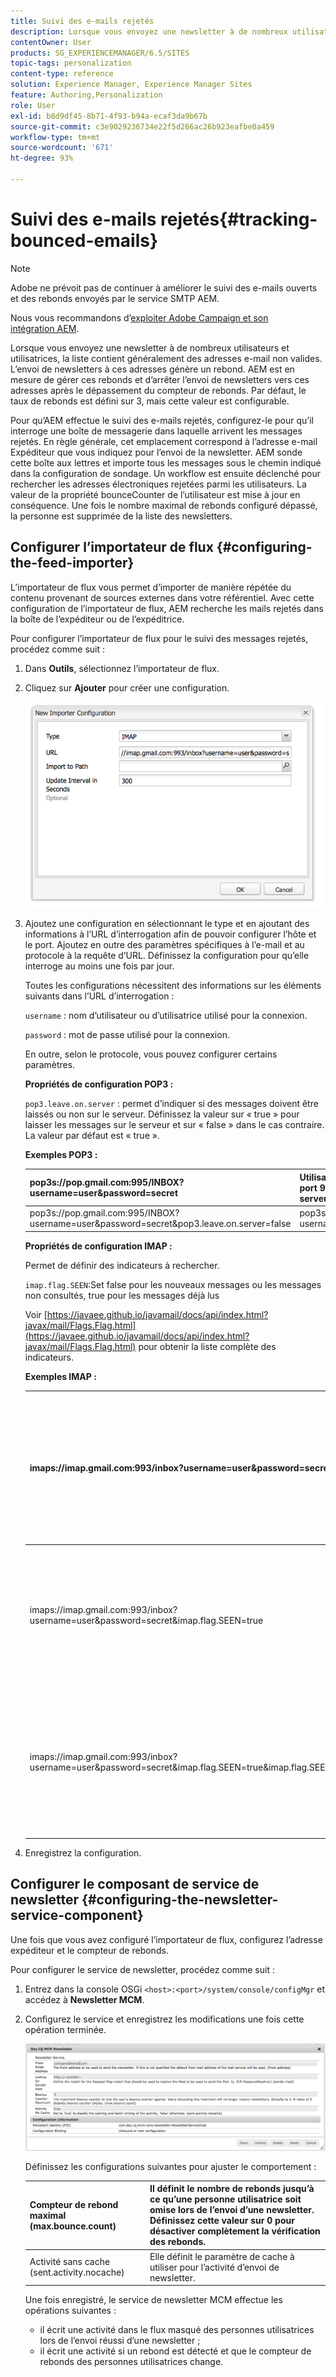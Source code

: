```yaml
---
title: Suivi des e-mails rejetés
description: Lorsque vous envoyez une newsletter à de nombreux utilisateurs et utilisatrices, la liste contient généralement des adresses e-mail non valides. L’envoi de newsletters à ces adresses génère un rebond. AEM est en mesure de gérer ces rebonds et d’arrêter l’envoi de newsletters vers ces adresses après le dépassement du compteur de rebonds.
contentOwner: User
products: SG_EXPERIENCEMANAGER/6.5/SITES
topic-tags: personalization
content-type: reference
solution: Experience Manager, Experience Manager Sites
feature: Authoring,Personalization
role: User
exl-id: b8d9df45-8b71-4f93-b94a-ecaf3da9b67b
source-git-commit: c3e9029236734e22f5d266ac26b923eafbe0a459
workflow-type: tm+mt
source-wordcount: '671'
ht-degree: 93%

---
```


# Suivi des e-mails rejetés{#tracking-bounced-emails}

>[!NOTE]
>
>Adobe ne prévoit pas de continuer à améliorer le suivi des e-mails ouverts et des rebonds envoyés par le service SMTP AEM.
>
>Nous vous recommandons d’[exploiter Adobe Campaign et son intégration AEM](/help/sites-administering/campaign.md).

Lorsque vous envoyez une newsletter à de nombreux utilisateurs et utilisatrices, la liste contient généralement des adresses e-mail non valides. L’envoi de newsletters à ces adresses génère un rebond. AEM est en mesure de gérer ces rebonds et d’arrêter l’envoi de newsletters vers ces adresses après le dépassement du compteur de rebonds. Par défaut, le taux de rebonds est défini sur 3, mais cette valeur est configurable.

Pour qu’AEM effectue le suivi des e-mails rejetés, configurez-le pour qu’il interroge une boîte de messagerie dans laquelle arrivent les messages rejetés. En règle générale, cet emplacement correspond à l’adresse e-mail Expéditeur que vous indiquez pour l’envoi de la newsletter. AEM sonde cette boîte aux lettres et importe tous les messages sous le chemin indiqué dans la configuration de sondage. Un workflow est ensuite déclenché pour rechercher les adresses électroniques rejetées parmi les utilisateurs. La valeur de la propriété bounceCounter de l’utilisateur est mise à jour en conséquence. Une fois le nombre maximal de rebonds configuré dépassé, la personne est supprimée de la liste des newsletters.

## Configurer l’importateur de flux {#configuring-the-feed-importer}

L’importateur de flux vous permet d’importer de manière répétée du contenu provenant de sources externes dans votre référentiel. Avec cette configuration de l’importateur de flux, AEM recherche les mails rejetés dans la boîte de l’expéditeur ou de l’expéditrice.

Pour configurer l’importateur de flux pour le suivi des messages rejetés, procédez comme suit :

1. Dans **Outils**, sélectionnez l’importateur de flux.

1. Cliquez sur **Ajouter** pour créer une configuration.

   ![chlimage_1](assets/chlimage_1a.png)

1. Ajoutez une configuration en sélectionnant le type et en ajoutant des informations à l’URL d’interrogation afin de pouvoir configurer l’hôte et le port. Ajoutez en outre des paramètres spécifiques à l’e-mail et au protocole à la requête d’URL. Définissez la configuration pour qu’elle interroge au moins une fois par jour.

   Toutes les configurations nécessitent des informations sur les éléments suivants dans l’URL d’interrogation :

   `username` : nom d’utilisateur ou d’utilisatrice utilisé pour la connexion.

   `password` : mot de passe utilisé pour la connexion.

   En outre, selon le protocole, vous pouvez configurer certains paramètres.

   **Propriétés de configuration POP3 :**

   `pop3.leave.on.server` : permet d’indiquer si des messages doivent être laissés ou non sur le serveur. Définissez la valeur sur « true » pour laisser les messages sur le serveur et sur « false » dans le cas contraire. La valeur par défaut est « true ».

   **Exemples POP3 :**

   | pop3s://pop.gmail.com:995/INBOX?username=user&amp;password=secret | Utilisation de pop3 sur SSL pour se connecter à GMail sur le port 995 avec user/secret, pour laisser les messages sur le serveur par défaut. |
   |---|---|
   | pop3s://pop.gmail.com:995/INBOX?username=user&amp;password=secret&amp;pop3.leave.on.server=false | pop3s://pop.gmail.com:995/INBOX?username=user&amp;password=secret&amp;pop3.leave.on.server=false |

   **Propriétés de configuration IMAP :**

   Permet de définir des indicateurs à rechercher.

   `imap.flag.SEEN`:Set false pour les nouveaux messages ou les messages non consultés, true pour les messages déjà lus

   Voir [https://javaee.github.io/javamail/docs/api/index.html?javax/mail/Flags.Flag.html](https://javaee.github.io/javamail/docs/api/index.html?javax/mail/Flags.Flag.html) pour obtenir la liste complète des indicateurs.

   **Exemples IMAP :**

   | imaps://imap.gmail.com:993/inbox?username=user&amp;password=secret | Utilisation d’IMAP sur SSL pour se connecter à GMail sur le port 993 avec user/secret. Obtention de nouveaux messages uniquement par défaut. |
   |---|---|
   | imaps://imap.gmail.com:993/inbox?username=user&amp;password=secret&amp;imap.flag.SEEN=true | Utilisation d’IMAP sur SSL pour se connecter à GMail 993 avec user/secret, pour obtenir uniquement les messages déjà consultés. |
   | imaps://imap.gmail.com:993/inbox?username=user&amp;password=secret&amp;imap.flag.SEEN=true&amp;imap.flag.SEEN=false | Utilisation d’IMAP sur SSL pour se connecter à GMail 993 avec user/secret, pour obtenir des messages déjà lus OU des nouveaux messages. |

1. Enregistrez la configuration.

## Configurer le composant de service de newsletter {#configuring-the-newsletter-service-component}

Une fois que vous avez configuré l’importateur de flux, configurez l’adresse expéditeur et le compteur de rebonds.

Pour configurer le service de newsletter, procédez comme suit :

1. Entrez dans la console OSGi `<host>:<port>/system/console/configMgr` et accédez à **Newsletter MCM**.

1. Configurez le service et enregistrez les modifications une fois cette opération terminée.

   ![chlimage_1-1](assets/chlimage_1-1a.png)

   Définissez les configurations suivantes pour ajuster le comportement :

   | Compteur de rebond maximal (max.bounce.count) | Il définit le nombre de rebonds jusqu’à ce qu’une personne utilisatrice soit omise lors de l’envoi d’une newsletter. Définissez cette valeur sur 0 pour désactiver complètement la vérification des rebonds. |
   |---|---|
   | Activité sans cache (sent.activity.nocache) | Elle définit le paramètre de cache à utiliser pour l’activité d’envoi de newsletter. |

   Une fois enregistré, le service de newsletter MCM effectue les opérations suivantes :

   * il écrit une activité dans le flux masqué des personnes utilisatrices lors de l’envoi réussi d’une newsletter ;
   * il écrit une activité si un rebond est détecté et que le compteur de rebonds des personnes utilisatrices change.
